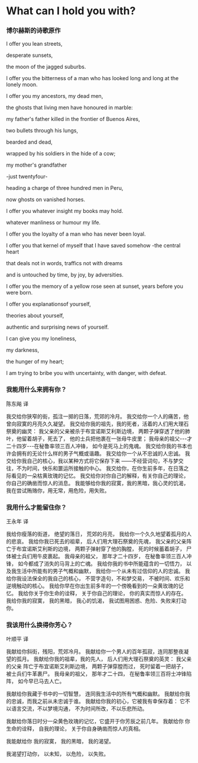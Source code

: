 # What can I hold you with?
### 博尔赫斯的诗歌原作

I offer you lean streets,

desperate sunsets,

the moon of the jagged suburbs.

I offer you the bitterness of a man who has looked long and long at the lonely moon.

I offer you my ancestors, my dead men,

the ghosts that living men have honoured in marble:

my father's father killed in the frontier of Buenos Aires,

two bullets through his lungs,

bearded and dead,

wrapped by his soldiers in the hide of a cow;

my mother's grandfather

-just twentyfour-

heading a charge of three hundred men in Peru,

now ghosts on vanished horses.

I offer you whatever insight my books may hold.

whatever manliness or humour my life.

I offer you the loyalty of a man who has never been loyal.

I offer you that kernel of myself that I have saved somehow -the central heart

that deals not in words, traffics not with dreams

and is untouched by time, by joy, by adversities.

I offer you the memory of a yellow rose seen at sunset, years before you were born.

I offer you explanationsof yourself,

theories about yourself,

authentic and surprising news of yourself.

I can give you my loneliness,

my darkness,

the hunger of my heart;

I am trying to bribe you with uncertainty, with danger, with defeat.

### 我能用什么来拥有你？
陈东飚 译

我交给你狭窄的街，孤注一掷的日落，荒郊的冷月。 
我交给你一个人的痛苦，他曾向寂寞的月亮久久凝望。 
我交给你我的祖先，我的死者，活着的人们用大理石祭奠的幽灵： 
我父亲的父亲被杀于布宜诺斯艾利斯边境， 
两颗子弹穿透了他的肺叶，他留着胡子，死去了， 
他的士兵把他裹在一张母牛皮里； 
我母亲的祖父---才二十四岁---在秘鲁率领三百人冲锋， 
如今是死马上的鬼魂。 
我交给你我的书本也许会拥有的无论什么样的男子气概或谐趣。 
我交给你一个从不忠诚的人忠诚。 
我交给你我自己的核心，我以某种方式将它保存下来 
——不经营词句，不与梦交往，不为时间，快乐和噩运所接触的中心。 
我交给你，在你生前多年，在日落之际看见的一朵枯黄玫瑰的记忆。 
我交给你对你自己的解释，有关你自己的理论，你自己的确凿而惊人的消息。 
我能够给你我的寂寞，我的黑暗，我心灵的饥渴，我在尝试贿赂你，用无常，用危险，用失败。

### 我用什么才能留住你？
王永年 译

我给你瘦落的街道，
绝望的落日，
荒郊的月亮，
我给你一个久久地望着孤月的人的悲哀。
我给你我已死去的祖辈，
后人们用大理石祭奠的先魂，
我父亲的父亲阵亡于布宜诺斯艾利斯的边境，
两颗子弹射穿了他的胸膛，
死的时候蓄着胡子，
尸体被士兵们用牛皮裹起。
我母亲的祖父，
那年才二十四岁，
在秘鲁率领三百人冲锋，
如今都成了消失的马背上的亡魂。
我给你我的书中所能蕴含的一切悟力，
以及我生活中所能有的男子气概和幽默，
我给你一个从未有过信仰的人的忠诚。
我给你我设法保全的我自己的核心，
不营字造句，不和梦交易，
不被时间、欢乐和逆境触动的核心。
我给你早在你出生前多年的一个傍晚看到的一朵黄玫瑰的记忆。
我给你关于你生命的诠释，
关于你自己的理论，
你的真实而惊人的存在。
我给你我的寂寞，
我的黑暗，
我心的饥渴，
我试图用困惑、危险、失败来打动你。


### 我该用什么换得你芳心？
叶顺平 译

我献给你斜街，残阳，荒郊冷月。
我献给你一个男人的百年孤寂，连同那整夜凝望的孤月。
我献给你我的祖辈，我的先人，
后人们用大理石祭奠的英灵：
我父亲的父亲
阵亡于布宜诺斯艾利斯边境，
两颗子弹穿膛而过，
死时留着一把胡子，
被士兵们牛革裹尸。
我母亲的祖父，
那年才二十四，
在秘鲁率领三百将士冲锋陷阵，
如今早已马去人亡。

我献给你我藏于书中的一切智慧，
连同我生活中的所有气概和幽默。
我献给你我的忠诚，而我之前从未忠诚于谁。
我献给你我的初心，它被我有幸保存着：
它不以语言交流，不以梦境沟通，
不为时间所改，不以乐悲所动。

我献给你落日时分一朵黄色玫瑰的记忆，它盛开于你芳辰之前几年。
我献给你
你生命的诠释，
自我的理论，
关于你自身确凿而惊人的真相。

我能献给你
我的寂寞，
我的黑暗，
我的渴望。

我渴望打动你，
以未知，
以危险，
以失败。
<!--stackedit_data:
eyJoaXN0b3J5IjpbLTM0OTc4NzcyOF19
-->